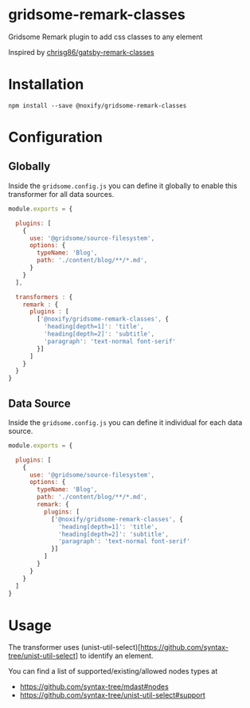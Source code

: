 # gridsome-remark-classes
Gridsome Remark plugin to add css classes to any element

Inspired by [chrisg86/gatsby-remark-classes](https://github.com/chrisg86/gatsby-remark-classes)

# Installation

```
npm install --save @noxify/gridsome-remark-classes
```

# Configuration

## Globally

Inside the `gridsome.config.js` you can define it globally to enable this transformer for all data sources.

```js
module.exports = {

  plugins: [
    {
      use: '@gridsome/source-filesystem',
      options: {
        typeName: 'Blog',
        path: './content/blog/**/*.md',
      }
    }
  ],

  transformers : {
    remark : {
      plugins : [
        ['@noxify/gridsome-remark-classes', {
          'heading[depth=1]': 'title',
          'heading[depth=2]': 'subtitle',
          'paragraph': 'text-normal font-serif'
        }]
      ]
    }
  }
}
```

## Data Source

Inside the `gridsome.config.js` you can define it individual for each data source.

```js
module.exports = {

  plugins: [
    {
      use: '@gridsome/source-filesystem',
      options: {
        typeName: 'Blog',
        path: './content/blog/**/*.md',
        remark: {
          plugins: [
            ['@noxify/gridsome-remark-classes', {
              'heading[depth=1]': 'title',
              'heading[depth=2]': 'subtitle',
              'paragraph': 'text-normal font-serif'
            }]
          ]
        }
      }
    }
  ]
}
```

# Usage

The transformer uses (unist-util-select)[https://github.com/syntax-tree/unist-util-select] to identify an element.

You can find a list of supported/existing/allowed nodes types at
* https://github.com/syntax-tree/mdast#nodes
* https://github.com/syntax-tree/unist-util-select#support

